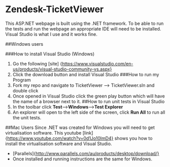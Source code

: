 # Zendesk-TicketViewer

This ASP.NET webpage is built using the .NET framework. To be able to run the tests and run the webpage an appropriate IDE will need to be installed. Visual Studio is what I use and it works fine.

##Windows users

###How to install Visual Studio (Windows)
1. Go the following [site] {https://www.visualstudio.com/en-us/products/visual-studio-community-vs.aspx}
2. Click the download button and install Visual Studio
###How to run my Program
1. Fork my repo and navigate to TicketViewer --> TicketViewer.sln and double click
2. Once opened in Visual Studio click the green play button which will have the name of a browser next to it.
##How to run unit tests in Visual Studio
1. In the toolbar click **Test**-->**Windows**-->**Test Explorer**
2.  An explorer will open to the left side of the screen, click **Run All** to run all the unit tests.
  
##Mac Users
Since .NET was created for Windows you will need to get virtualisation software. This youtube [link] {https://www.youtube.com/watch?v=0d1Jo10lmD4} shows you how to install the virtualisation software and Visual Studio.
- [Parallels]{http://www.parallels.com/au/products/desktop/download/}
- Once installed and running instructions are the same for Windows.

